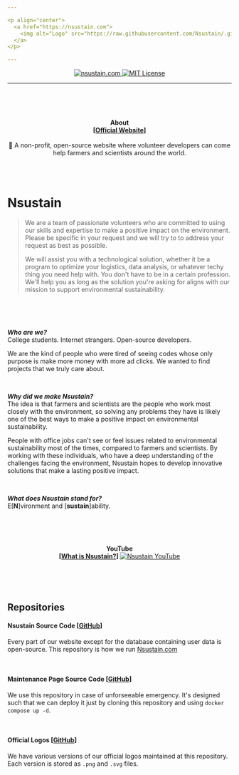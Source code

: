 ```yaml
---

<p align="center">
  <a href="https://nsustain.com">
    <img alt="Logo" src="https://raw.githubusercontent.com/Nsustain/.github/main/logo/logo-github.png" width="350">
  </a>
</p>

---
```


<p align="center">
  <a href="https://github.com/Nsustain/nsustain.com">
    <img alt="nsustain.com" src="https://user-images.githubusercontent.com/19341857/184772201-ff14bc28-b7a7-4bec-bef5-52625acd0544.svg">
  </a>
  <a href="https://github.com/Nsustain/nsustain.com/blob/main/LICENSE">
    <img alt="MIT License" src="https://user-images.githubusercontent.com/19341857/206869035-bccdfab1-a825-4ec1-b598-78bf668b7917.svg">
  </a>
</p>

---

<br>
<br>
<br>

<p align="center">
  <b>
    About<br>
    [<a href="https://nsustain.com">Official Website</a>]
  </b>
  <br>
  <br>
  🌳 A non-profit, open-source website where volunteer developers can come help farmers and scientists around the world.
</p>

<br>
<br>

# Nsustain
> We are a team of passionate volunteers
> who are committed to using our skills
> and expertise to make a positive impact
> on the environment. Please be specific
> in your request and we will try to
> to address your request as best as possible.
>
> We will assist you with a technological solution,
> whether it be a program to optimize your logistics,
> data analysis, or whatever techy thing you need help with. 
> You don't have to be in a certain profession.
> We'll help you as long as
> the solution you're asking for aligns with our
> mission to support environmental sustainability.

<br>
<br>
<br>

***Who are we?***<br>
College students. Internet strangers.
Open-source developers.

We are the kind of people who were tired
of seeing codes whose only purpose is
make more money with more ad clicks.
We wanted to find projects that
we truly care about.

<br>

***Why did we make Nsustain?***<br>
The idea is that farmers and scientists are the people who work
most closely with the environment, so solving any
problems they have is likely one of the best ways
to make a positive impact on environmental sustainability.

People with office jobs can't see or feel
issues related to environmental sustainability
most of the times, compared to farmers and scientists.
By working with these individuals,
who have a deep understanding of the challenges facing the
environment, Nsustain hopes to develop innovative solutions
that make a lasting positive impact.

<br>

***What does Nsustain stand for?***<br>
E[<b>N</b>]vironment and [<b>sustain</b>]ability.

<br>
<br>
<br>

<p align="center">
  <b>
    YouTube<br>
    [<a href="https://youtu.be/E8JAcw1SJLA">What is Nsustain?</a>]
  </b>
  <a href="https://youtu.be/E8JAcw1SJLA" target="_blank">
    <img src="https://img.youtube.com/vi/E8JAcw1SJLA/maxresdefault.jpg" alt="Nsustain YouTube" />
  </a>
</p>


<br>
<br>
<br>

## Repositories

#### Nsustain Source Code [[GitHub](https://github.com/Nsustain/nsustain.com)]

Every part of our website
except for the database containing user data
is open-source. This repository is how we run
[Nsustain.com](https://nsustain.com)

<br>

#### Maintenance Page Source Code [[GitHub](https://github.com/Nsustain/maintenance-page)]

We use this repository in case of
unforseeable emergency. It's designed such that
we can deploy it just by cloning
this repository and using
`docker compose up -d`.

<br>

#### Official Logos [[GitHub](https://github.com/Nsustain/.github)]

We have various versions of our official
logos maintained at this repository.
Each version is stored as `.png` and
`.svg` files.
